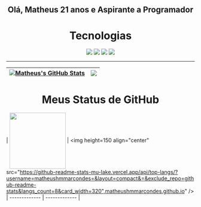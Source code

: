<h2 align="center"> Olá, Matheus 21 anos e Aspirante a Programador </h2>

<h1 align="center"> Tecnologias </h1>

<p align="center">
<img src="https://img.shields.io/badge/-HTML5-E34F26?style=flat-square&logo=html5&logoColor=white"/>
<img src="https://img.shields.io/badge/-CSS3-1572B6?style=flat-square&logo=css3"/>
<img src="https://img.shields.io/badge/-JavaScript-black?style=flat-square&logo=javascript"/>
<img src="https://img.shields.io/badge/-GitHub-black?style=flat-square&logo=github"/>
</p>

---


| <a href="https://github.com/matheushmmarcondes/github-readme-stats"><img src="https://github-readme-stats-mu-lake.vercel.app/api?username=matheushmmarcondes&show_icons=true&include_all_commits=true&theme=vue&hide_border=true&exclude_repo=github-readme-stats&" alt="Matheus's GitHub Stats" /></a> | <a href="https://github.com/matheushmmarcondes/github-readme-stats"><img src="https://github-readme-stats-mu-lake.vercel.app/api/top-langs/?username=matheushmmarcondes&layout=compact&theme=vue&hide_border=true&exclude_repo=github-readme-stats" /></a> |
| ------------- | ------------- |

<h1 align="center"> Meus Status de GitHub</h1>

| <picture align="center">
  <source
    align="center" srcset="https://github-readme-stats-mu-lake.vercel.app/api?username=matheushmmarcondes&show_icons=true&theme=github_dark&langs_count=8"
    media="(prefers-color-scheme: dark)"
  />
  <source
    align="center" srcset="https://github-readme-stats-mu-lake.vercel.app/api?username=matheushmmarcondes&show_icons=true&theme=default&langs_count=8"
    media="(prefers-color-scheme: light), (prefers-color-scheme: no-preference)"
  />
  <img height=150 align="center" src="https://github-readme-stats-mu-lake.vercel.api?username=matheushmmarcondes&show_icons=true&langs_count=8"/>
</picture>
|
<picture align="center">
  <source
    align="center" srcset="https://github-readme-stats-mu-lake.vercel.app/api/top-langs/?username=matheushmmarcondes&theme=github_dark&layout=compact&include_all_commits=true&hide_border=true&exclude_repo=github-readme-stats,matheushmmarcondes.github.io"
    media="(prefers-color-scheme: dark)"
  />
  <source
    align="center" srcset="https://github-readme-stats-mu-lake.vercel.app/api/top-langs/?username=matheushmmarcondes&theme=default&layout=compact&exclude_repo=github-readme-stats,matheushmmarcondes.github.io"
    media="(prefers-color-scheme: light), (prefers-color-scheme: no-preference)"
  />
  <img height=150 align="center" src="https://github-readme-stats-mu-lake.vercel.app/api/top-langs/?username=matheushmmarcondes=&layout=compact&=&exclude_repo=github-readme-stats&langs_count=8&card_width=320",matheushmmarcondes.github.io" />
</picture> 
| ------------- | ------------- |
